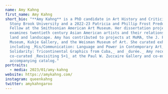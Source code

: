 ```yaml
---
name: Amy Kahng
first_name: Amy Kahng
short_bio: "**Amy Kahng** is a PhD candidate in Art History and Criticism at
  Stony Brook University and a 2022-23 Patricia and Phillip Frost Predoctoral
  Fellow at the Smithsonian American Art Museum. Her dissertation project
  examines twentieth century Asian American artists and their relationship to
  land and landscape. Amy has contributed to projects at MoMA, the J. Paul Getty
  Museum, Kukje Gallery, and the Weisman Museum of Art. She curated exhibitions
  including _Mis/Communication: Language and Power in Contemporary Art, Printing
  Solidarity: Tricontinental Graphics from Cuba,_ and _durée._ Amy recently
  co-curated _Revisiting 5+1_ at the Paul W. Zuccaire Gallery and co-edited the
  accompanying catalog."
portraits:
  - media: 2023/01/amy-kahng
website: https://amykahng.com/
instagram: queenkahng
twitter: amykahngaroo
---
```

